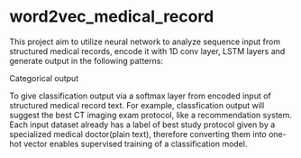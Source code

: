 # word2vec_medical_record

This project aim to utilize neural network to analyze sequence input from structured medical records, encode it with 1D conv layer, LSTM layers and generate output in the following patterns:

Categorical output

To give classification output via a softmax layer from encoded input of structured medical record text. For example, classfication output will suggest the best CT imaging exam protocol, like a recommendation system. Each input dataset already has a label of best study protocol given by a specialized medical doctor(plain text), therefore converting them into one-hot vector enables supervised training of a classification model. 

